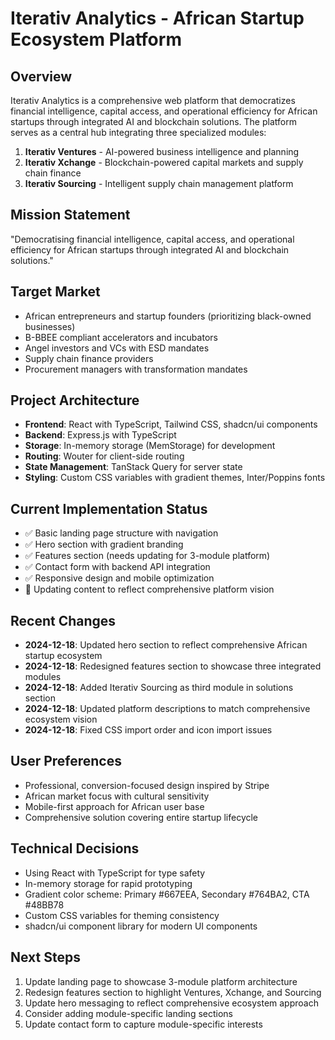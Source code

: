 # Iterativ Analytics - African Startup Ecosystem Platform

## Overview
Iterativ Analytics is a comprehensive web platform that democratizes financial intelligence, capital access, and operational efficiency for African startups through integrated AI and blockchain solutions. The platform serves as a central hub integrating three specialized modules:

1. **Iterativ Ventures** - AI-powered business intelligence and planning
2. **Iterativ Xchange** - Blockchain-powered capital markets and supply chain finance  
3. **Iterativ Sourcing** - Intelligent supply chain management platform

## Mission Statement
"Democratising financial intelligence, capital access, and operational efficiency for African startups through integrated AI and blockchain solutions."

## Target Market
- African entrepreneurs and startup founders (prioritizing black-owned businesses)
- B-BBEE compliant accelerators and incubators
- Angel investors and VCs with ESD mandates
- Supply chain finance providers
- Procurement managers with transformation mandates

## Project Architecture
- **Frontend**: React with TypeScript, Tailwind CSS, shadcn/ui components
- **Backend**: Express.js with TypeScript
- **Storage**: In-memory storage (MemStorage) for development
- **Routing**: Wouter for client-side routing
- **State Management**: TanStack Query for server state
- **Styling**: Custom CSS variables with gradient themes, Inter/Poppins fonts

## Current Implementation Status
- ✅ Basic landing page structure with navigation
- ✅ Hero section with gradient branding
- ✅ Features section (needs updating for 3-module platform)
- ✅ Contact form with backend API integration
- ✅ Responsive design and mobile optimization
- 🔄 Updating content to reflect comprehensive platform vision

## Recent Changes
- **2024-12-18**: Updated hero section to reflect comprehensive African startup ecosystem
- **2024-12-18**: Redesigned features section to showcase three integrated modules
- **2024-12-18**: Added Iterativ Sourcing as third module in solutions section
- **2024-12-18**: Updated platform descriptions to match comprehensive ecosystem vision
- **2024-12-18**: Fixed CSS import order and icon import issues

## User Preferences
- Professional, conversion-focused design inspired by Stripe
- African market focus with cultural sensitivity
- Mobile-first approach for African user base
- Comprehensive solution covering entire startup lifecycle

## Technical Decisions
- Using React with TypeScript for type safety
- In-memory storage for rapid prototyping
- Gradient color scheme: Primary #667EEA, Secondary #764BA2, CTA #48BB78
- Custom CSS variables for theming consistency
- shadcn/ui component library for modern UI components

## Next Steps
1. Update landing page to showcase 3-module platform architecture
2. Redesign features section to highlight Ventures, Xchange, and Sourcing
3. Update hero messaging to reflect comprehensive ecosystem approach
4. Consider adding module-specific landing sections
5. Update contact form to capture module-specific interests
